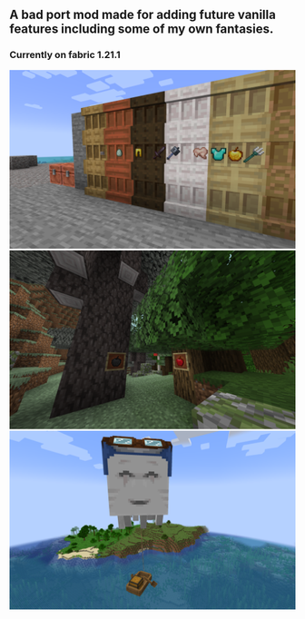 ## A bad port mod made for adding future vanilla features including some of my own fantasies. 
### Currently on fabric 1.21.1
![](img/img1.png)
![](img/img2.png)
![](img/img0.png)
